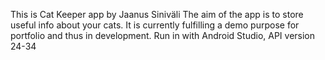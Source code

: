 This is Cat Keeper app by Jaanus Siniväli
The aim of the app is to store useful info about your cats.
It is currently fulfilling a demo purpose for portfolio and thus in development.
Run in with Android Studio, API version 24-34